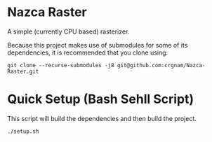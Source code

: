 # Nazca Raster
A simple (currently CPU based) rasterizer.

Because this project makes use of submodules for some of its dependencies, it is recommended that you clone using:
```
git clone --recurse-submodules -j8 git@github.com:crgnam/Nazca-Raster.git
```

# Quick Setup (Bash Sehll Script)
This script will build the dependencies and then build the project.
```
./setup.sh
```